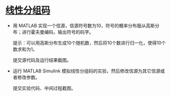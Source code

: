 # [线性分组码](https://lexue.bit.edu.cn/course/view.php?id=12272)

- 用 MATLAB 实现一个信源，信源符号数为10，符号的概率分布服从高斯分布；进行霍夫曼编码，输出符号的码字。

  提示：可以用高斯分布生成10个随机数，然后将10个数进行归一化，使得10个数求和为1。

  提交源代码及运行结果截图。

- 运行 MATLAB Simulink 模拟线性分组码的实验，然后修改信源为其它信源或者修改参数。

  提交实验代码、中间过程截图。
